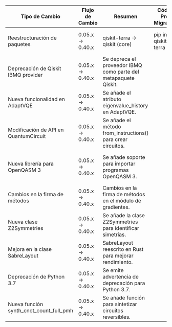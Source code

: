 | Tipo de Cambio                       | Flujo de Cambio         | Resumen                                                                 | Código Pre-Migración | Código Post-Migración | Dificultad | Impacto SE/QSE                                   | Referencias                                                                                          |
|--------------------------------------|-------------------------|-------------------------------------------------------------------------|----------------------|-----------------------|------------|--------------------------------------------------|------------------------------------------------------------------------------------------------------|
| Reestructuración de paquetes          | 0.05.x → 0.40.x        | qiskit-terra → qiskit (core)                                           | pip install qiskit-terra | pip install qiskit    | Alta       | SE/QSE (requiere entorno virtual nuevo)          | [Qiskit 0.40 Release Notes](https://docs.quantum.ibm.com/api/qiskit/release-notes/0.40.0)         |
| Deprecación de Qiskit IBMQ provider  | 0.05.x → 0.40.x        | Se depreca el proveedor IBMQ como parte del metapaquete Qiskit.        |                      |                       | Alta       | SE/QSE (requiere instalación explícita)          | [Qiskit 0.40 Release Notes](https://docs.quantum.ibm.com/api/qiskit/release-notes/0.40.0)         |
| Nueva funcionalidad en AdaptVQE      | 0.05.x → 0.40.x        | Se añade el atributo eigenvalue_history en AdaptVQE.                   |                      |                       | Moderada   | SE/QSE (mejora en seguimiento de energía)        | [Qiskit 0.40 Release Notes](https://docs.quantum.ibm.com/api/qiskit/release-notes/0.40.0)         |
| Modificación de API en QuantumCircuit | 0.05.x → 0.40.x        | Se añade el método from_instructions() para crear circuitos.           |                      |                       | Moderada   | SE/QSE (nueva forma de crear circuitos)         | [Qiskit 0.40 Release Notes](https://docs.quantum.ibm.com/api/qiskit/release-notes/0.40.0)         |
| Nueva librería para OpenQASM 3       | 0.05.x → 0.40.x        | Se añade soporte para importar programas OpenQASM 3.                   |                      |                       | Moderada   | SE/QSE (requiere adaptación de código existente) | [Qiskit 0.40 Release Notes](https://docs.quantum.ibm.com/api/qiskit/release-notes/0.40.0)         |
| Cambios en la firma de métodos       | 0.05.x → 0.40.x        | Cambios en la firma de métodos en el módulo de gradientes.             |                      |                       | Moderada   | SE/QSE (requiere revisión de código)             | [Qiskit 0.40 Release Notes](https://docs.quantum.ibm.com/api/qiskit/release-notes/0.40.0)         |
| Nueva clase Z2Symmetries             | 0.05.x → 0.40.x        | Se añade la clase Z2Symmetries para identificar simetrías.             |                      |                       | Baja       | SE/QSE (nueva funcionalidad)                     | [Qiskit 0.40 Release Notes](https://docs.quantum.ibm.com/api/qiskit/release-notes/0.40.0)         |
| Mejora en la clase SabreLayout       | 0.05.x → 0.40.x        | SabreLayout reescrito en Rust para mejorar rendimiento.                |                      |                       | Alta       | SE/QSE (mejora en calidad de resultados)         | [Qiskit 0.40 Release Notes](https://docs.quantum.ibm.com/api/qiskit/release-notes/0.40.0)         |
| Deprecación de Python 3.7           | 0.05.x → 0.40.x        | Se emite advertencia de deprecación para Python 3.7.                  |                      |                       | Moderada   | SE/QSE (requiere actualización de entorno)       | [Qiskit 0.40 Release Notes](https://docs.quantum.ibm.com/api/qiskit/release-notes/0.40.0)         |
| Nueva función synth_cnot_count_full_pmh | 0.05.x → 0.40.x        | Se añade función para sintetizar circuitos reversibles.                |                      |                       | Baja       | SE/QSE (nueva funcionalidad)                     | [Qiskit 0.40 Release Notes](https://docs.quantum.ibm.com/api/qiskit/release-notes/0.40.0)         |